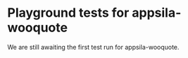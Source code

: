 # Playground tests for appsila-wooquote
We are still awaiting the first test run for appsila-wooquote.
